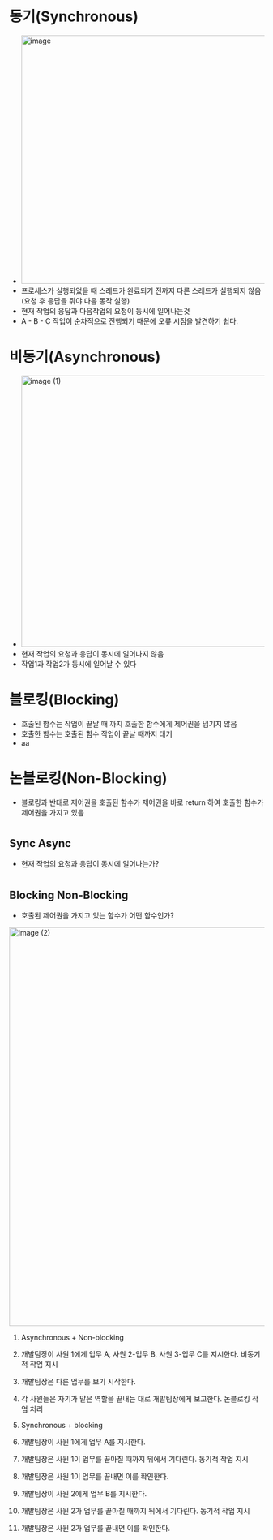 # 동기(Synchronous)
  - <img width="490" alt="image" src="https://user-images.githubusercontent.com/81909140/215320396-dbc07725-55b9-43ce-b7b6-34573aadb7fe.png">
  - 프로세스가 실행되었을 때 스레드가 완료되기 전까지 다른 스레드가 실행되지 않음 (요청 후 응답을 줘야 다음 동작 실행)
  - 현재 작업의 응답과 다음작업의 요청이 동시에 일어나는것
  - A - B - C 작업이 순차적으로 진행되기 때문에 오류 시점을 발견하기 쉽다.  
#  
#  
# 비동기(Asynchronous)
  - <img width="535" alt="image (1)" src="https://user-images.githubusercontent.com/81909140/215320805-dd1bdbe1-4bc2-45c5-8a1a-da90fd404b5c.png">
  - 현재 작업의 요청과 응답이 동시에 일어나지 않음
  - 작업1과 작업2가 동시에 일어날 수 있다  
#  
#  
# 블로킹(Blocking)
  - 호출된 함수는 작업이 끝날 때 까지 호출한 함수에게 제어권을 넘기지 않음
  - 호출한 함수는 호출된 함수 작업이 끝날 때까지 대기
  - aa  
#  
#  
# 논블로킹(Non-Blocking)
  - 블로킹과 반대로 제어권을 호출된 함수가 제어권을 바로 return 하여 호출한 함수가 제어권을 가지고 있음  
#  
#  
## Sync Async
  - 현재 작업의 요청과 응답이 동시에 일어나는가?  
#  
#  
## Blocking Non-Blocking
  - 호출된 제어권을 가지고 있는 함수가 어떤 함수인가?

<img width="786" alt="image (2)" src="https://user-images.githubusercontent.com/81909140/215321282-e69ec222-c962-4e93-b952-7ae10b7b012a.png">

1. Asynchronous + Non-blocking
  1. 개발팀장이 사원 1에게 업무 A, 사원 2-업무 B, 사원 3-업무 C를 지시한다. 비동기적 작업 지시
  2. 개발팀장은 다른 업무를 보기 시작한다.
  3. 각 사원들은 자기가 맡은 역할을 끝내는 대로 개발팀장에게 보고한다. 논블로킹 작업 처리

2. Synchronous + blocking
  1. 개발팀장이 사원 1에게 업무 A를 지시한다.
  2. 개발팀장은 사원 1이 업무를 끝마칠 때까지 뒤에서 기다린다. 동기적 작업 지시
  3. 개발팀장은 사원 1이 업무를 끝내면 이를 확인한다.
  4. 개발팀장이 사원 2에게 업무 B를 지시한다.
  5. 개발팀장은 사원 2가 업무를 끝마칠 때까지 뒤에서 기다린다. 동기적 작업 지시
  6. 개발팀장은 사원 2가 업무를 끝내면 이를 확인한다.

